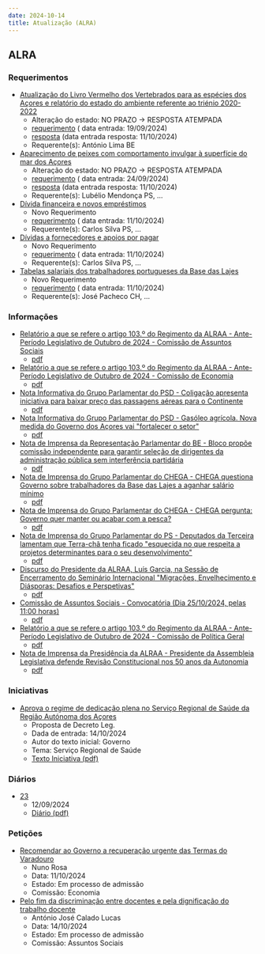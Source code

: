 ```yaml
---
date: 2024-10-14
title: Atualização (ALRA)
---
```

## ALRA

### Requerimentos

* [Atualização do Livro Vermelho dos Vertebrados para as espécies dos Açores e relatório do estado do ambiente referente ao triénio 2020-2022](http://base.alra.pt:82/4DACTION/w_pesquisa_registo/4/8513)
  * Alteração do estado: NO PRAZO → RESPOSTA ATEMPADA
  * [requerimento](http://base.alra.pt:82/Doc_Req/XIIIreque153.pdf) ( data entrada: 19/09/2024)
  * [resposta](http://base.alra.pt:82/Doc_Req/XIIIrequeresp153.pdf) (data entrada resposta: 11/10/2024)
  * Requerente(s): António Lima BE
* [Aparecimento de peixes com comportamento invulgar à superfície do mar dos Açores](http://base.alra.pt:82/4DACTION/w_pesquisa_registo/4/8521)
  * Alteração do estado: NO PRAZO → RESPOSTA ATEMPADA
  * [requerimento](http://base.alra.pt:82/Doc_Req/XIIIreque157.pdf) ( data entrada: 24/09/2024)
  * [resposta](http://base.alra.pt:82/Doc_Req/XIIIrequeresp157.pdf) (data entrada resposta: 11/10/2024)
  * Requerente(s): Lubélio Mendonça PS, ...
* [Dívida financeira e novos empréstimos](http://base.alra.pt:82/4DACTION/w_pesquisa_registo/4/8549)
  * Novo Requerimento
  * [requerimento](http://base.alra.pt:82/Doc_Req/XIIIreque177.pdf) ( data entrada: 11/10/2024)
  * Requerente(s): Carlos Silva PS, ...
* [Dívidas a fornecedores e apoios por pagar](http://base.alra.pt:82/4DACTION/w_pesquisa_registo/4/8550)
  * Novo Requerimento
  * [requerimento](http://base.alra.pt:82/Doc_Req/XIIIreque178.pdf) ( data entrada: 11/10/2024)
  * Requerente(s): Carlos Silva PS, ...
* [Tabelas salariais dos trabalhadores portugueses da Base das Lajes](http://base.alra.pt:82/4DACTION/w_pesquisa_registo/4/8552)
  * Novo Requerimento
  * [requerimento](http://base.alra.pt:82/Doc_Req/XIIIreque179.pdf) ( data entrada: 11/10/2024)
  * Requerente(s): José Pacheco CH, ...

### Informações

* [Relatório a que se refere o artigo 103.º do Regimento da ALRAA - Ante-Período Legislativo de Outubro de 2024 - Comissão de Assuntos Sociais](http://base.alra.pt:82/4DACTION/w_pesquisa_registo/8/20416)
  * [pdf](http://base.alra.pt:82/Doc_Noticias/NI20416.pdf)
* [Relatório a que se refere o artigo 103.º do Regimento da ALRAA - Ante-Período Legislativo de Outubro de 2024 - Comissão de Economia](http://base.alra.pt:82/4DACTION/w_pesquisa_registo/8/20417)
  * [pdf](http://base.alra.pt:82/Doc_Noticias/NI20417.pdf)
* [Nota Informativa do Grupo Parlamentar do PSD - Coligação apresenta iniciativa para baixar preço das passagens aéreas para o Continente](http://base.alra.pt:82/4DACTION/w_pesquisa_registo/8/20403)
  * [pdf](http://base.alra.pt:82/Doc_Noticias/NI20403.pdf)
* [Nota Informativa do Grupo Parlamentar do PSD - Gasóleo agrícola. Nova medida do Governo dos Açores vai "fortalecer o setor"](http://base.alra.pt:82/4DACTION/w_pesquisa_registo/8/20404)
  * [pdf](http://base.alra.pt:82/Doc_Noticias/NI20404.pdf)
* [Nota de Imprensa da Representação Parlamentar do BE - Bloco propõe comissão independente para garantir seleção de dirigentes da administração pública sem interferência partidária](http://base.alra.pt:82/4DACTION/w_pesquisa_registo/8/20405)
  * [pdf](http://base.alra.pt:82/Doc_Noticias/NI20405.pdf)
* [Nota de Imprensa do Grupo Parlamentar do CHEGA - CHEGA questiona Governo sobre trabalhadores da Base das Lajes a aganhar salário mínimo](http://base.alra.pt:82/4DACTION/w_pesquisa_registo/8/20406)
  * [pdf](http://base.alra.pt:82/Doc_Noticias/NI20406.pdf)
* [Nota de Imprensa do Grupo Parlamentar do CHEGA - CHEGA pergunta: Governo quer manter ou acabar com a pesca?](http://base.alra.pt:82/4DACTION/w_pesquisa_registo/8/20407)
  * [pdf](http://base.alra.pt:82/Doc_Noticias/NI20407.pdf)
* [Nota de Imprensa do Grupo Parlamentar do PS - Deputados da Terceira lamentam que Terra-chã tenha ficado "esquecida no que respeita a projetos determinantes para o seu desenvolvimento"](http://base.alra.pt:82/4DACTION/w_pesquisa_registo/8/20408)
  * [pdf](http://base.alra.pt:82/Doc_Noticias/NI20408.pdf)
* [Discurso do Presidente da ALRAA, Luís Garcia, na Sessão de Encerramento do Seminário Internacional "Migrações, Envelhecimento e Diásporas: Desafios e Perspetivas"](http://base.alra.pt:82/4DACTION/w_pesquisa_registo/8/20410)
  * [pdf](http://base.alra.pt:82/Doc_Noticias/NI20410.pdf)
* [Comissão de Assuntos Sociais - Convocatória (Dia 25/10/2024, pelas 11:00 horas)](http://base.alra.pt:82/4DACTION/w_pesquisa_registo/8/20411)
  * [pdf](http://base.alra.pt:82/Doc_Noticias/NI20411.pdf)
* [Relatório a que se refere o artigo 103.º do Regimento da ALRAA - Ante-Período Legislativo de Outubro de 2024 - Comissão de Política Geral](http://base.alra.pt:82/4DACTION/w_pesquisa_registo/8/20412)
  * [pdf](http://base.alra.pt:82/Doc_Noticias/NI20412.pdf)
* [Nota de Imprensa da Presidência da ALRAA - Presidente da Assembleia Legislativa defende Revisão Constitucional nos 50 anos da Autonomia](http://base.alra.pt:82/4DACTION/w_pesquisa_registo/8/20415)
  * [pdf](http://base.alra.pt:82/Doc_Noticias/NI20415.pdf)

### Iniciativas

* [Aprova o regime de dedicação plena no Serviço Regional de Saúde da Região Autónoma dos Açores](http://base.alra.pt:82/4DACTION/w_pesquisa_registo/3/3642)
  * Proposta de Decreto Leg.
  * Dada de entrada: 14/10/2024
  * Autor do texto inicial: Governo
  * Tema: Serviço Regional de Saúde
  * [Texto Iniciativa (pdf)](http://base.alra.pt:82/iniciativas/iniciativas/XIIIEPpDLR018.pdf)

### Diários

* [23](http://base.alra.pt:82/4DACTION/w_pesquisa_registo/10/2789)
  * 12/09/2024
  * [Diário (pdf)](http://base.alra.pt:82/Diario/XIII23.pdf)

### Petições

* [Recomendar ao Governo a recuperação urgente das Termas do Varadouro](http://base.alra.pt:82/4DACTION/w_pesquisa_registo/6/1001)
  * Nuno Rosa
  * Data: 11/10/2024
  * Estado: Em processo de admissão
  * Comissão: Economia
* [Pelo fim da discriminação entre docentes e pela dignificação do trabalho docente](http://base.alra.pt:82/4DACTION/w_pesquisa_registo/6/1002)
  * António José Calado Lucas
  * Data: 14/10/2024
  * Estado: Em processo de admissão
  * Comissão: Assuntos Sociais
